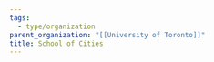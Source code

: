 ```yaml
---
tags:
  - type/organization
parent_organization: "[[University of Toronto]]"
title: School of Cities
---
```

